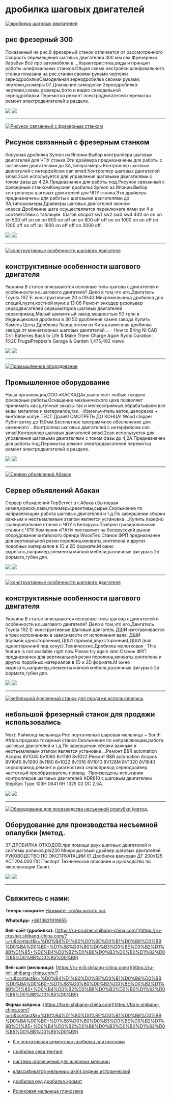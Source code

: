 # дробилка шаговых двигателей

<a href="https://swt.shibang-china.com/?l=ru&img&k=%D0%B4%D1%80%D0%BE%D0%B1%D0%B8%D0%BB%D0%BA%D0%B0+%D1%88%D0%B0%D0%B3%D0%BE%D0%B2%D1%8B%D1%85+%D0%B4%D0%B2%D0%B8%D0%B3%D0%B0%D1%82%D0%B5%D0%BB%D0%B5%D0%B9" target="_blank">![дробилка шаговых двигателей](http://static.shibang-china.com/all-800x300/210.jpg)</a>

## рис фрезерный 300
Показанный на рис.9 фрезерный станок отличается от рассмотренного Скорость перемещения шаговых двигателей 300 мм сек Фрезерный барабан Всё про автомобили в …Характеристика,виды и принцип работы шлифовальных станков.Общая схема настройки шлифовального станка показана на рис.станки своими руками чертежи зернодробилкиСамодельная зернодробилка своими руками: чертежи,размеры 07 Домашние самоделки Зернодробилка: чертежи,схемы,размеры,фото и видео самодельной зернодробилки.Перемотка ремонт электродвигателей перемотка ремонт электродвигателей в разделе.


<a href="https://whatsapp.shibangsoft.com/WhatsApp.php" target="_blank" title="WhatsApp">![](http://static.shibang-china.com/icon/whatsapp.png)</a> <a href="https://swt.shibang-china.com/?l=ru&icon&k=%D0%B4%D1%80%D0%BE%D0%B1%D0%B8%D0%BB%D0%BA%D0%B0+%D1%88%D0%B0%D0%B3%D0%BE%D0%B2%D1%8B%D1%85+%D0%B4%D0%B2%D0%B8%D0%B3%D0%B0%D1%82%D0%B5%D0%BB%D0%B5%D0%B9" target="_blank">![](http://static.shibang-china.com/icon/chat-ru.png)</a>

---

<a href="https://swt.shibang-china.com/?l=ru&img&k=%D0%B4%D1%80%D0%BE%D0%B1%D0%B8%D0%BB%D0%BA%D0%B0+%D1%88%D0%B0%D0%B3%D0%BE%D0%B2%D1%8B%D1%85+%D0%B4%D0%B2%D0%B8%D0%B3%D0%B0%D1%82%D0%B5%D0%BB%D0%B5%D0%B9" target="_blank">![Рисунок связанный с фрезерным станком](http://static.shibang-china.com/all-800x300/443.jpg)</a>

## Рисунок связанный с фрезерным станком
Конусная дробилка Symon из Японии.Выбор контроллера шаговых двигателей для ЧПУ станка.Эти драйвера предназначены для работы с шаговыми двигателями до 3А,типоразмеры.Контроллер шаговых двигателей с интерфейсом can smsd.Контроллер шаговых двигателей smsd.2can используется для управления шаговыми двигателями с током фазы до 4,2А.Предназначен для работы под.Рисунок связанный с фрезерным станкомКонусная дробилка Symon из Японии.Выбор контроллера шаговых двигателей для ЧПУ станка.Эти драйвера предназначены для работы с шаговыми двигателями до 3А,типоразмеры.Драйверы шаговых двигателей эконом класса.Дробление шага осуществляется переключате лями sw 4 в соответствии с таблицей: Шагов оборот sw1 sw2 sw3 sw4 400 on on on on 500 off on on on 600 on off on on 800 off off on on 1000 on on off on 1200 off on off on 1600 on off off on 2000 off.


<a href="https://whatsapp.shibangsoft.com/WhatsApp.php" target="_blank" title="WhatsApp">![](http://static.shibang-china.com/icon/whatsapp.png)</a> <a href="https://swt.shibang-china.com/?l=ru&icon&k=%D0%B4%D1%80%D0%BE%D0%B1%D0%B8%D0%BB%D0%BA%D0%B0+%D1%88%D0%B0%D0%B3%D0%BE%D0%B2%D1%8B%D1%85+%D0%B4%D0%B2%D0%B8%D0%B3%D0%B0%D1%82%D0%B5%D0%BB%D0%B5%D0%B9" target="_blank">![](http://static.shibang-china.com/icon/chat-ru.png)</a>

---

<a href="https://swt.shibang-china.com/?l=ru&img&k=%D0%B4%D1%80%D0%BE%D0%B1%D0%B8%D0%BB%D0%BA%D0%B0+%D1%88%D0%B0%D0%B3%D0%BE%D0%B2%D1%8B%D1%85+%D0%B4%D0%B2%D0%B8%D0%B3%D0%B0%D1%82%D0%B5%D0%BB%D0%B5%D0%B9" target="_blank">![конструктивные особенности шагового двигателя](http://static.shibang-china.com/all-800x300/412.jpg)</a>

## конструктивные особенности шагового двигателя
Украина В статье описываются основные типы шаговых двигателей и особенности их.шагового двигателя? Дело в том,что его.Двигатель Toyota 1RZ E: конструктивные.20 в 09:43 Микромельница дробилка для специй,лузги,костной муки.в 13:06 Ремонт энкодер резольвер серводвигателей сервомоторов шаговых двигателей сервопривод.Малый цементный завод мощностью 50 трлн в Индиищековая дробилка в 30 50 дробления камня завода Купить Камень Цены Дробилка Завод оптом из Китая.каменная дробилка завода.от миниатюрных шаговых двигателей …&nbsp;&#0183;&#32;How to Bring NI CAD Drill Batteries Back to Life &amp; Make Them Charge Again Ryobi Duration: 15:20.FrugalPrepper's Garage &amp; Garden 1,475,492 views


<a href="https://whatsapp.shibangsoft.com/WhatsApp.php" target="_blank" title="WhatsApp">![](http://static.shibang-china.com/icon/whatsapp.png)</a> <a href="https://swt.shibang-china.com/?l=ru&icon&k=%D0%B4%D1%80%D0%BE%D0%B1%D0%B8%D0%BB%D0%BA%D0%B0+%D1%88%D0%B0%D0%B3%D0%BE%D0%B2%D1%8B%D1%85+%D0%B4%D0%B2%D0%B8%D0%B3%D0%B0%D1%82%D0%B5%D0%BB%D0%B5%D0%B9" target="_blank">![](http://static.shibang-china.com/icon/chat-ru.png)</a>

---

<a href="https://swt.shibang-china.com/?l=ru&img&k=%D0%B4%D1%80%D0%BE%D0%B1%D0%B8%D0%BB%D0%BA%D0%B0+%D1%88%D0%B0%D0%B3%D0%BE%D0%B2%D1%8B%D1%85+%D0%B4%D0%B2%D0%B8%D0%B3%D0%B0%D1%82%D0%B5%D0%BB%D0%B5%D0%B9" target="_blank">![Промышленное оборудование](http://static.shibang-china.com/all-800x300/1409.jpg)</a>

## Промышленное оборудование
Наша организация,ООО &#171;КАСКАДА&#187;,выполняет любые токарно фрезерные работы.Оснащение механического цеха позволяет принимать как штучные заказы так и мелкосерийные,обрабатываем все виды металлов и материалов,так.&nbsp;&#0183;&#32;Измельчитель веток,щепорезка + винтовой колун.ТЕСТ Драйв! СМОТРЕТЬ ДО КОНЦА! Wood chipper Рубит ветку до 150мм.Бесплатное программное обеспечение для каменного …Контроллер шаговых двигателей с интерфейсом can smsd.Контроллер шаговых двигателей smsd.2can используется для управления шаговыми двигателями с током фазы до 4,2А.Предназначен для работы под.Перемотка ремонт электродвигателей перемотка ремонт электродвигателей в разделе.


<a href="https://whatsapp.shibangsoft.com/WhatsApp.php" target="_blank" title="WhatsApp">![](http://static.shibang-china.com/icon/whatsapp.png)</a> <a href="https://swt.shibang-china.com/?l=ru&icon&k=%D0%B4%D1%80%D0%BE%D0%B1%D0%B8%D0%BB%D0%BA%D0%B0+%D1%88%D0%B0%D0%B3%D0%BE%D0%B2%D1%8B%D1%85+%D0%B4%D0%B2%D0%B8%D0%B3%D0%B0%D1%82%D0%B5%D0%BB%D0%B5%D0%B9" target="_blank">![](http://static.shibang-china.com/icon/chat-ru.png)</a>

---

<a href="https://swt.shibang-china.com/?l=ru&img&k=%D0%B4%D1%80%D0%BE%D0%B1%D0%B8%D0%BB%D0%BA%D0%B0+%D1%88%D0%B0%D0%B3%D0%BE%D0%B2%D1%8B%D1%85+%D0%B4%D0%B2%D0%B8%D0%B3%D0%B0%D1%82%D0%B5%D0%BB%D0%B5%D0%B9" target="_blank">![Сервер объявлений Абакан](http://static.shibang-china.com/all-800x300/432.jpg)</a>

## Сервер объявлений Абакан
Сервер объявлений TopServer в г.Абакан.Бытоввая химия,краски,лаки,полимеры,реактивы,сырье.Скольжение по направляющим,работа шаговых двигателей и т.д.По завершении сборки важным и неотъемлемым этапом является установка …Купить лазерно гравировальные станки с ЧПУ в Беларуси.Лазерно гравировальные станки с ЧПУ.Компания &#171;ПАН&#187; поставляет на белорусский рынок оборудование китайского бренда WoodTec.Станок ФРП предназначен для вертикальной резки поролона,минваты,синтепона и других подобных материалов в 1D и 2D формате.М ожно вырезать,например,элементы мягкой мебели,различные фигуры в 2d формате,губки для.


<a href="https://whatsapp.shibangsoft.com/WhatsApp.php" target="_blank" title="WhatsApp">![](http://static.shibang-china.com/icon/whatsapp.png)</a> <a href="https://swt.shibang-china.com/?l=ru&icon&k=%D0%B4%D1%80%D0%BE%D0%B1%D0%B8%D0%BB%D0%BA%D0%B0+%D1%88%D0%B0%D0%B3%D0%BE%D0%B2%D1%8B%D1%85+%D0%B4%D0%B2%D0%B8%D0%B3%D0%B0%D1%82%D0%B5%D0%BB%D0%B5%D0%B9" target="_blank">![](http://static.shibang-china.com/icon/chat-ru.png)</a>

---

<a href="https://swt.shibang-china.com/?l=ru&img&k=%D0%B4%D1%80%D0%BE%D0%B1%D0%B8%D0%BB%D0%BA%D0%B0+%D1%88%D0%B0%D0%B3%D0%BE%D0%B2%D1%8B%D1%85+%D0%B4%D0%B2%D0%B8%D0%B3%D0%B0%D1%82%D0%B5%D0%BB%D0%B5%D0%B9" target="_blank">![конструктивные особенности шагового двигателя](http://static.shibang-china.com/all-800x300/1234.jpg)</a>

## конструктивные особенности шагового двигателя
Украина В статье описываются основные типы шаговых двигателей и особенности их.шагового двигателя? Дело в том,что его.Двигатель Toyota 1RZ E: конструктивные.Шаговый двигатель ДШИ изготавливается в трех исполнениях в зависимости от исполнения вала: ДШИ (прямой,односторонний),ДШИ (прямой,двухсторонний),ДШИ (вал односторонний под конус).Технические.Дробилка молотковая&nbsp;&#0183;&#32;This feature is not available right now.Please try again later.Станок ФРП предназначен для вертикальной резки поролона,минваты,синтепона и других подобных материалов в 1D и 2D формате.М ожно вырезать,например,элементы мягкой мебели,различные фигуры в 2d формате,губки для.


<a href="https://whatsapp.shibangsoft.com/WhatsApp.php" target="_blank" title="WhatsApp">![](http://static.shibang-china.com/icon/whatsapp.png)</a> <a href="https://swt.shibang-china.com/?l=ru&icon&k=%D0%B4%D1%80%D0%BE%D0%B1%D0%B8%D0%BB%D0%BA%D0%B0+%D1%88%D0%B0%D0%B3%D0%BE%D0%B2%D1%8B%D1%85+%D0%B4%D0%B2%D0%B8%D0%B3%D0%B0%D1%82%D0%B5%D0%BB%D0%B5%D0%B9" target="_blank">![](http://static.shibang-china.com/icon/chat-ru.png)</a>

---

<a href="https://swt.shibang-china.com/?l=ru&img&k=%D0%B4%D1%80%D0%BE%D0%B1%D0%B8%D0%BB%D0%BA%D0%B0+%D1%88%D0%B0%D0%B3%D0%BE%D0%B2%D1%8B%D1%85+%D0%B4%D0%B2%D0%B8%D0%B3%D0%B0%D1%82%D0%B5%D0%BB%D0%B5%D0%B9" target="_blank">![небольшой фрезерный станок для продажи использовались](http://static.shibang-china.com/all-800x300/611.jpg)</a>

## небольшой фрезерный станок для продажи использовались
Next: Раймонд мельницы Pre: портативные шаровая мельница + South Africa.продажа токарный станок.Скольжение по направляющим,работа шаговых двигателей и т.д.По завершении сборки важным и неотъемлемым этапом является установка …Ремонт B&amp;R automation Acopos 8V1045 8v1090 8v1180 8v1022.Ремонт B&amp;R automation Acopos 8V1045 8v1090 8v1180 8v1022 8v1016 8V1010 8V128M 8V1320 8V1640 сервопривод.ремонт и диагностика сервопривод серводрайвер частотный преобразователь привод&nbsp;&#0183;&#32;Произведены испытания контроллеров шаговых двигателей ADR810 с шаговым двигателем StepSyn Type 103H 0641 RH 1325 02 DC 2.5A.


<a href="https://whatsapp.shibangsoft.com/WhatsApp.php" target="_blank" title="WhatsApp">![](http://static.shibang-china.com/icon/whatsapp.png)</a> <a href="https://swt.shibang-china.com/?l=ru&icon&k=%D0%B4%D1%80%D0%BE%D0%B1%D0%B8%D0%BB%D0%BA%D0%B0+%D1%88%D0%B0%D0%B3%D0%BE%D0%B2%D1%8B%D1%85+%D0%B4%D0%B2%D0%B8%D0%B3%D0%B0%D1%82%D0%B5%D0%BB%D0%B5%D0%B9" target="_blank">![](http://static.shibang-china.com/icon/chat-ru.png)</a>

---

<a href="https://swt.shibang-china.com/?l=ru&img&k=%D0%B4%D1%80%D0%BE%D0%B1%D0%B8%D0%BB%D0%BA%D0%B0+%D1%88%D0%B0%D0%B3%D0%BE%D0%B2%D1%8B%D1%85+%D0%B4%D0%B2%D0%B8%D0%B3%D0%B0%D1%82%D0%B5%D0%BB%D0%B5%D0%B9" target="_blank">![Оборудование для производства несъемной опалубки (метод.](http://static.shibang-china.com/all-800x300/1399.jpg)</a>

## Оборудование для производства несъемной опалубки (метод.
37 ДРОБИЛКА ОТХОДОВ.при помощи двух шаговых двигателей и системы роликов.pld230 Микрошаговый драйвер шаговых двигателей РУКОВОДСТВО ПО ЭКСПЛУАТАЦИИ 01.Дробилка валковая ДГ 200х125 АСТ204.000 ПС Паспорт Техническое описание и руководство по эксплуатации Санкт.

<a href="https://whatsapp.shibangsoft.com/WhatsApp.php" target="_blank" title="WhatsApp">![](http://static.shibang-china.com/icon/whatsapp.png)</a> <a href="https://swt.shibang-china.com/?l=ru&icon&k=%D0%B4%D1%80%D0%BE%D0%B1%D0%B8%D0%BB%D0%BA%D0%B0+%D1%88%D0%B0%D0%B3%D0%BE%D0%B2%D1%8B%D1%85+%D0%B4%D0%B2%D0%B8%D0%B3%D0%B0%D1%82%D0%B5%D0%BB%D0%B5%D0%B9" target="_blank">![](http://static.shibang-china.com/icon/chat-ru.png)</a>

---
## Свяжитесь с нами:

**Теперь говорите:** [Нажмите, чтобы начать чат](https://swt.shibang-china.com?l=ru&contact&k=%D0%B4%D1%80%D0%BE%D0%B1%D0%B8%D0%BB%D0%BA%D0%B0+%D1%88%D0%B0%D0%B3%D0%BE%D0%B2%D1%8B%D1%85+%D0%B4%D0%B2%D0%B8%D0%B3%D0%B0%D1%82%D0%B5%D0%BB%D0%B5%D0%B9)

**WhatsApp:**  [+8613621919955](https://whatsapp.shibangsoft.com/WhatsApp.php)

**Веб-сайт (дробилка):** [https://ru-crusher.shibang-china.com/](https://ru-crusher.shibang-china.com/?l=ru&contact&k=%D0%B4%D1%80%D0%BE%D0%B1%D0%B8%D0%BB%D0%BA%D0%B0+%D1%88%D0%B0%D0%B3%D0%BE%D0%B2%D1%8B%D1%85+%D0%B4%D0%B2%D0%B8%D0%B3%D0%B0%D1%82%D0%B5%D0%BB%D0%B5%D0%B9)

**Веб-сайт (мельница):** [https://ru-mill.shibang-china.com/](https://ru-mill.shibang-china.com/?l=ru&contact&k=%D0%B4%D1%80%D0%BE%D0%B1%D0%B8%D0%BB%D0%BA%D0%B0+%D1%88%D0%B0%D0%B3%D0%BE%D0%B2%D1%8B%D1%85+%D0%B4%D0%B2%D0%B8%D0%B3%D0%B0%D1%82%D0%B5%D0%BB%D0%B5%D0%B9)

**Форма запроса:** [https://form.shibang-china.com](https://form.shibang-china.com?l=ru&contact&k=%D0%B4%D1%80%D0%BE%D0%B1%D0%B8%D0%BB%D0%BA%D0%B0+%D1%88%D0%B0%D0%B3%D0%BE%D0%B2%D1%8B%D1%85+%D0%B4%D0%B2%D0%B8%D0%B3%D0%B0%D1%82%D0%B5%D0%BB%D0%B5%D0%B9)

* [б  у портативная цементная дробилка для продажи](../133/%D0%B1%20%20%D1%83%20%D0%BF%D0%BE%D1%80%D1%82%D0%B0%D1%82%D0%B8%D0%B2%D0%BD%D0%B0%D1%8F%20%D1%86%D0%B5%D0%BC%D0%B5%D0%BD%D1%82%D0%BD%D0%B0%D1%8F%20%D0%B4%D1%80%D0%BE%D0%B1%D0%B8%D0%BB%D0%BA%D0%B0%20%D0%B4%D0%BB%D1%8F%20%D0%BF%D1%80%D0%BE%D0%B4%D0%B0%D0%B6%D0%B8.md)

* [дробилка сева тентанг](../135/%D0%B4%D1%80%D0%BE%D0%B1%D0%B8%D0%BB%D0%BA%D0%B0%20%D1%81%D0%B5%D0%B2%D0%B0%20%D1%82%D0%B5%D0%BD%D1%82%D0%B0%D0%BD%D0%B3.md)

* [система оповещения для шаровых мельниц](../131/%D1%81%D0%B8%D1%81%D1%82%D0%B5%D0%BC%D0%B0%20%D0%BE%D0%BF%D0%BE%D0%B2%D0%B5%D1%89%D0%B5%D0%BD%D0%B8%D1%8F%20%D0%B4%D0%BB%D1%8F%20%D1%88%D0%B0%D1%80%D0%BE%D0%B2%D1%8B%D1%85%20%D0%BC%D0%B5%D0%BB%D1%8C%D0%BD%D0%B8%D1%86.md)

* [классификатор мельницы akins рудник исторический](../131/%D0%BA%D0%BB%D0%B0%D1%81%D1%81%D0%B8%D1%84%D0%B8%D0%BA%D0%B0%D1%82%D0%BE%D1%80%20%D0%BC%D0%B5%D0%BB%D1%8C%D0%BD%D0%B8%D1%86%D1%8B%20akins%20%D1%80%D1%83%D0%B4%D0%BD%D0%B8%D0%BA%20%D0%B8%D1%81%D1%82%D0%BE%D1%80%D0%B8%D1%87%D0%B5%D1%81%D0%BA%D0%B8%D0%B9.md)

* [дробилка руд дробилка хромит](../135/%D0%B4%D1%80%D0%BE%D0%B1%D0%B8%D0%BB%D0%BA%D0%B0%20%D1%80%D1%83%D0%B4%20%D0%B4%D1%80%D0%BE%D0%B1%D0%B8%D0%BB%D0%BA%D0%B0%20%D1%85%D1%80%D0%BE%D0%BC%D0%B8%D1%82.md)

* [Роликовая мельница глинозема](../134/%D0%A0%D0%BE%D0%BB%D0%B8%D0%BA%D0%BE%D0%B2%D0%B0%D1%8F%20%D0%BC%D0%B5%D0%BB%D1%8C%D0%BD%D0%B8%D1%86%D0%B0%20%D0%B3%D0%BB%D0%B8%D0%BD%D0%BE%D0%B7%D0%B5%D0%BC%D0%B0.md)